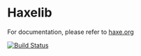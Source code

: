 Haxelib
=======

For documentation, please refer to [haxe.org](http://haxe.org/haxelib)

[![Build Status](https://travis-ci.org/HaxeFoundation/haxelib.svg?branch=master)](https://travis-ci.org/HaxeFoundation/haxelib)

